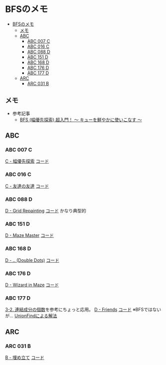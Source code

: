 # BFSのメモ

- [BFSのメモ](#bfsのメモ)
  - [メモ](#メモ)
  - [ABC](#abc)
    - [ABC 007 C](#abc-007-c)
    - [ABC 016 C](#abc-016-c)
    - [ABC 088 D](#abc-088-d)
    - [ABC 151 D](#abc-151-d)
    - [ABC 168 D](#abc-168-d)
    - [ABC 176 D](#abc-176-d)
    - [ABC 177 D](#abc-177-d)
  - [ARC](#arc)
    - [ARC 031 B](#arc-031-b)

## メモ

- 参考記事
  - [BFS (幅優先探索) 超入門！ 〜 キューを鮮やかに使いこなす 〜](https://qiita.com/drken/items/996d80bcae64649a6580)

## ABC

### ABC 007 C

[C - 幅優先探索](https://atcoder.jp/contests/abc007/tasks/abc007_3)
[コード](./../AtCoder/ABC/abc007/c/C.go)

### ABC 016 C

[C - 友達の友達](https://atcoder.jp/contests/abc016/tasks/abc016_3)
[コード](../../AtCoder/ABC/abc016/c/C.go)

### ABC 088 D

[D - Grid Repainting](https://atcoder.jp/contests/abc088/tasks/abc088_d)
[コード](../../AtCoder/ABC/abc088/d/D.go)
かなり典型的

### ABC 151 D

[D - Maze Master](https://atcoder.jp/contests/abc151/tasks/abc151_d)
[コード](../../AtCoder/ABC/abc151/d/D.go)

### ABC 168 D

[D - .. (Double Dots)](https://atcoder.jp/contests/abc168/tasks/abc168_d)
[コード](../../AtCoder/ABC/abc168/d/D.go)

### ABC 176 D

[D - Wizard in Maze](https://atcoder.jp/contests/abc176/tasks/abc176_d)
[コード](../../AtCoder/ABC/abc176/d/D_editorial.go)

### ABC 177 D

[3-2. 連結成分の個数](https://qiita.com/drken/items/996d80bcae64649a6580#3-2-%E9%80%A3%E7%B5%90%E6%88%90%E5%88%86%E3%81%AE%E5%80%8B%E6%95%B0)を参考にちょっと応用。
[D - Friends](https://atcoder.jp/contests/abc177/tasks/abc177_d)
[コード](../../AtCoder/ABC/abc177/d/D.go)
※BFSではないが…
[UnionFindによる解法](../../AtCoder/ABC/abc177/d/D_unionfind.go)

## ARC

### ARC 031 B

[B - 埋め立て](https://atcoder.jp/contests/arc031/tasks/arc031_2)
[コード](../../AtCoder/ARC/arc031/b/B.go)
